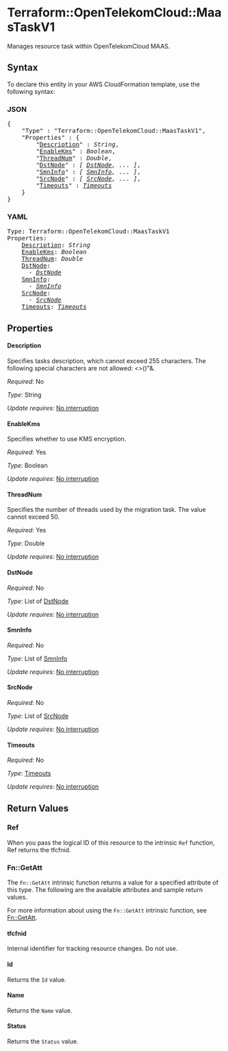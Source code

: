 # Terraform::OpenTelekomCloud::MaasTaskV1

Manages resource task within OpenTelekomCloud MAAS.

## Syntax

To declare this entity in your AWS CloudFormation template, use the following syntax:

### JSON

<pre>
{
    "Type" : "Terraform::OpenTelekomCloud::MaasTaskV1",
    "Properties" : {
        "<a href="#description" title="Description">Description</a>" : <i>String</i>,
        "<a href="#enablekms" title="EnableKms">EnableKms</a>" : <i>Boolean</i>,
        "<a href="#threadnum" title="ThreadNum">ThreadNum</a>" : <i>Double</i>,
        "<a href="#dstnode" title="DstNode">DstNode</a>" : <i>[ <a href="dstnode.md">DstNode</a>, ... ]</i>,
        "<a href="#smninfo" title="SmnInfo">SmnInfo</a>" : <i>[ <a href="smninfo.md">SmnInfo</a>, ... ]</i>,
        "<a href="#srcnode" title="SrcNode">SrcNode</a>" : <i>[ <a href="srcnode.md">SrcNode</a>, ... ]</i>,
        "<a href="#timeouts" title="Timeouts">Timeouts</a>" : <i><a href="timeouts.md">Timeouts</a></i>
    }
}
</pre>

### YAML

<pre>
Type: Terraform::OpenTelekomCloud::MaasTaskV1
Properties:
    <a href="#description" title="Description">Description</a>: <i>String</i>
    <a href="#enablekms" title="EnableKms">EnableKms</a>: <i>Boolean</i>
    <a href="#threadnum" title="ThreadNum">ThreadNum</a>: <i>Double</i>
    <a href="#dstnode" title="DstNode">DstNode</a>: <i>
      - <a href="dstnode.md">DstNode</a></i>
    <a href="#smninfo" title="SmnInfo">SmnInfo</a>: <i>
      - <a href="smninfo.md">SmnInfo</a></i>
    <a href="#srcnode" title="SrcNode">SrcNode</a>: <i>
      - <a href="srcnode.md">SrcNode</a></i>
    <a href="#timeouts" title="Timeouts">Timeouts</a>: <i><a href="timeouts.md">Timeouts</a></i>
</pre>

## Properties

#### Description

Specifies tasks description, which cannot exceed 255
characters. The following special characters are not allowed: <>()"&.

_Required_: No

_Type_: String

_Update requires_: [No interruption](https://docs.aws.amazon.com/AWSCloudFormation/latest/UserGuide/using-cfn-updating-stacks-update-behaviors.html#update-no-interrupt)

#### EnableKms

Specifies whether to use KMS encryption.

_Required_: Yes

_Type_: Boolean

_Update requires_: [No interruption](https://docs.aws.amazon.com/AWSCloudFormation/latest/UserGuide/using-cfn-updating-stacks-update-behaviors.html#update-no-interrupt)

#### ThreadNum

Specifies the number of threads used by the migration
task. The value cannot exceed 50.

_Required_: Yes

_Type_: Double

_Update requires_: [No interruption](https://docs.aws.amazon.com/AWSCloudFormation/latest/UserGuide/using-cfn-updating-stacks-update-behaviors.html#update-no-interrupt)

#### DstNode

_Required_: No

_Type_: List of <a href="dstnode.md">DstNode</a>

_Update requires_: [No interruption](https://docs.aws.amazon.com/AWSCloudFormation/latest/UserGuide/using-cfn-updating-stacks-update-behaviors.html#update-no-interrupt)

#### SmnInfo

_Required_: No

_Type_: List of <a href="smninfo.md">SmnInfo</a>

_Update requires_: [No interruption](https://docs.aws.amazon.com/AWSCloudFormation/latest/UserGuide/using-cfn-updating-stacks-update-behaviors.html#update-no-interrupt)

#### SrcNode

_Required_: No

_Type_: List of <a href="srcnode.md">SrcNode</a>

_Update requires_: [No interruption](https://docs.aws.amazon.com/AWSCloudFormation/latest/UserGuide/using-cfn-updating-stacks-update-behaviors.html#update-no-interrupt)

#### Timeouts

_Required_: No

_Type_: <a href="timeouts.md">Timeouts</a>

_Update requires_: [No interruption](https://docs.aws.amazon.com/AWSCloudFormation/latest/UserGuide/using-cfn-updating-stacks-update-behaviors.html#update-no-interrupt)

## Return Values

### Ref

When you pass the logical ID of this resource to the intrinsic `Ref` function, Ref returns the tfcfnid.

### Fn::GetAtt

The `Fn::GetAtt` intrinsic function returns a value for a specified attribute of this type. The following are the available attributes and sample return values.

For more information about using the `Fn::GetAtt` intrinsic function, see [Fn::GetAtt](https://docs.aws.amazon.com/AWSCloudFormation/latest/UserGuide/intrinsic-function-reference-getatt.html).

#### tfcfnid

Internal identifier for tracking resource changes. Do not use.

#### Id

Returns the <code>Id</code> value.

#### Name

Returns the <code>Name</code> value.

#### Status

Returns the <code>Status</code> value.

